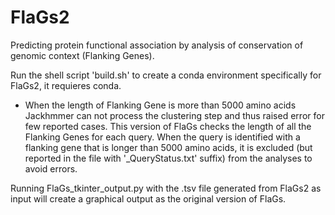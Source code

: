 # FlaGs2
Predicting protein functional association by analysis of conservation of genomic context (Flanking Genes).

Run the shell script 'build.sh' to create a conda environment specifically for FlaGs2, it requieres conda. 

- When the length of Flanking Gene is more than 5000 amino acids Jackhmmer can not process the clustering step and thus raised error for few reported cases. This version of FlaGs checks the length of all the Flanking Genes for each query. When the query is identified with a flanking gene that is longer than 5000 amino acids, it is excluded (but reported in the file with '_QueryStatus.txt' suffix) from the analyses to avoid errors. 

Running FlaGs_tkinter_output.py with the .tsv file generated from FlaGs2 as input will create a graphical output as the original version of FlaGs. 

